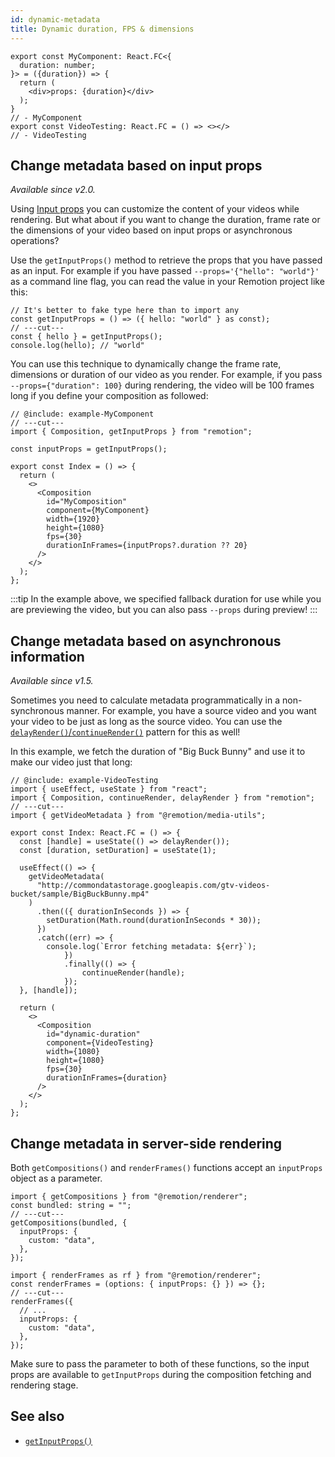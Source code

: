 ```yaml
---
id: dynamic-metadata
title: Dynamic duration, FPS & dimensions
---
```


```twoslash include example
export const MyComponent: React.FC<{
  duration: number;
}> = ({duration}) => {
  return (
    <div>props: {duration}</div>
  );
}
// - MyComponent
export const VideoTesting: React.FC = () => <></>
// - VideoTesting
```

## Change metadata based on input props

_Available since v2.0._

Using [Input props](/docs/parametrized-rendering) you can customize the content of your videos while rendering. But what about if you want to change the duration, frame rate or the dimensions of your video based on input props or asynchronous operations?

Use the `getInputProps()` method to retrieve the props that you have passed as an input.
For example if you have passed `--props='{"hello": "world"}'` as a command line flag, you can read the value in your Remotion project like this:

```tsx twoslash
// It's better to fake type here than to import any
const getInputProps = () => ({ hello: "world" } as const);
// ---cut---
const { hello } = getInputProps();
console.log(hello); // "world"
```

You can use this technique to dynamically change the frame rate, dimensions or duration of our video as you render. For example, if you pass `--props={"duration": 100}` during rendering, the video will be 100 frames long if you define your composition as followed:

```tsx twoslash
// @include: example-MyComponent
// ---cut---
import { Composition, getInputProps } from "remotion";

const inputProps = getInputProps();

export const Index = () => {
  return (
    <>
      <Composition
        id="MyComposition"
        component={MyComponent}
        width={1920}
        height={1080}
        fps={30}
        durationInFrames={inputProps?.duration ?? 20}
      />
    </>
  );
};
```

:::tip
In the example above, we specified fallback duration for use while you are previewing the video, but you can also pass `--props` during preview!
:::

## Change metadata based on asynchronous information

_Available since v1.5._

Sometimes you need to calculate metadata programmatically in a non-synchronous manner. For example, you have a source video and you want your video to be just as long as the source video. You can use the [`delayRender()`/`continueRender()`](/docs/data-fetching) pattern for this as well!

In this example, we fetch the duration of "Big Buck Bunny" and use it to make our video just that long:

```tsx twoslash
// @include: example-VideoTesting
import { useEffect, useState } from "react";
import { Composition, continueRender, delayRender } from "remotion";
// ---cut---
import { getVideoMetadata } from "@remotion/media-utils";

export const Index: React.FC = () => {
  const [handle] = useState(() => delayRender());
  const [duration, setDuration] = useState(1);

  useEffect(() => {
    getVideoMetadata(
      "http://commondatastorage.googleapis.com/gtv-videos-bucket/sample/BigBuckBunny.mp4"
    )
      .then(({ durationInSeconds }) => {
        setDuration(Math.round(durationInSeconds * 30));
      })
      .catch((err) => {
        console.log(`Error fetching metadata: ${err}`);
			})
			.finally(() => {
				continueRender(handle);
			});
  }, [handle]);

  return (
    <>
      <Composition
        id="dynamic-duration"
        component={VideoTesting}
        width={1080}
        height={1080}
        fps={30}
        durationInFrames={duration}
      />
    </>
  );
};
```

## Change metadata in server-side rendering

Both `getCompositions()` and `renderFrames()` functions accept an `inputProps` object as a parameter.

```tsx twoslash
import { getCompositions } from "@remotion/renderer";
const bundled: string = "";
// ---cut---
getCompositions(bundled, {
  inputProps: {
    custom: "data",
  },
});
```

```tsx twoslash
import { renderFrames as rf } from "@remotion/renderer";
const renderFrames = (options: { inputProps: {} }) => {};
// ---cut---
renderFrames({
  // ...
  inputProps: {
    custom: "data",
  },
});
```

Make sure to pass the parameter to both of these functions, so the input props are available to `getInputProps` during the composition fetching and rendering stage.

## See also

- [`getInputProps()`](/docs/get-input-props)
